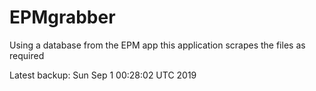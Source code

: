 # EPMgrabber
Using a database from the EPM app this application scrapes the files as required


Latest backup: Sun Sep 1 00:28:02 UTC 2019
